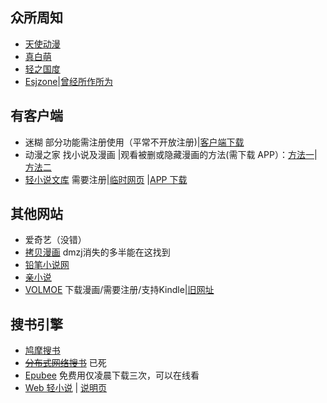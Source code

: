## 众所周知
* [天使动漫](https://www.tsdm.live)
* [真白萌](https://masiro.moe/)   
* [轻之国度](https://www.lightnovel.us/)
* [Esjzone](https://www.esjzone.cc/)|[曾经所作所为](https://masiro.moe/forum.php?mod=viewthread&tid=27532)

## 有客户端
*   迷糊 部分功能需注册使用（平常不开放注册)|[客户端下载](https://mhdm.top/) 
*   动漫之家 找小说及漫画 |观看被删或隐藏漫画的方法(需下载 APP）：[方法一](https://dark-dmzj.hloli.net)|[方法二](https://dmzj.zhanghd.tech)  
*   [轻小说文库](https://wenku8.net) 需要注册|[临时网页](https://wap.wenku8.com) |[APP 下载 ](https://github.com/MewX/light-novel-library_Wenku8_Android/releases) 

## 其他网站
* 爱奇艺（没错） 
* [拷贝漫画](https://copymanga.net) dmzj消失的多半能在这找到
* [铅笔小说网](http://www.x23qb.com/) 
* [亲小说](http://m.qinxiaoshuo.com/) 
* [VOLMOE](https://volmoe.com) 下载漫画/需要注册/支持Kindle|[旧网址](https://vol.moe)

## 搜书引擎
*   [鸠摩搜书](https://www.jiumodiary.com/)  
*   ~~[分布式网络搜书](https://i-book.in)~~ 已死
*   [Epubee](http://cn.epubee.com/books/)  免费用仅凌晨下载三次，可以在线看
*   [Web 轻小说](https://opds.now.sh/novel) | [说明页](https://gitlab.com/novel-group/txt-source)
